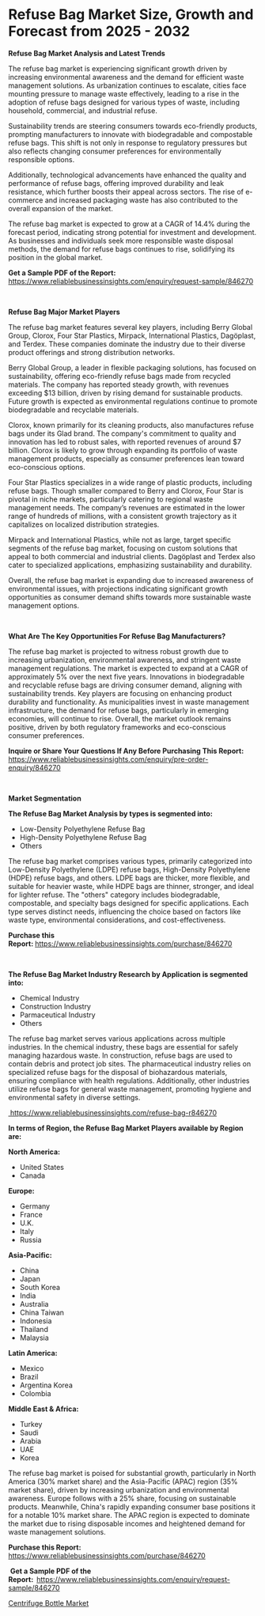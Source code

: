 <p><h1>Refuse Bag Market Size, Growth and Forecast from 2025 - 2032</h1></p><p><strong>Refuse Bag Market Analysis and Latest Trends</strong></p>
<p><p>The refuse bag market is experiencing significant growth driven by increasing environmental awareness and the demand for efficient waste management solutions. As urbanization continues to escalate, cities face mounting pressure to manage waste effectively, leading to a rise in the adoption of refuse bags designed for various types of waste, including household, commercial, and industrial refuse. </p><p>Sustainability trends are steering consumers towards eco-friendly products, prompting manufacturers to innovate with biodegradable and compostable refuse bags. This shift is not only in response to regulatory pressures but also reflects changing consumer preferences for environmentally responsible options.</p><p>Additionally, technological advancements have enhanced the quality and performance of refuse bags, offering improved durability and leak resistance, which further boosts their appeal across sectors. The rise of e-commerce and increased packaging waste has also contributed to the overall expansion of the market.</p><p>The refuse bag market is expected to grow at a CAGR of 14.4% during the forecast period, indicating strong potential for investment and development. As businesses and individuals seek more responsible waste disposal methods, the demand for refuse bags continues to rise, solidifying its position in the global market.</p></p>
<p><strong>Get a Sample PDF of the Report:&nbsp;</strong> <a href="https://www.reliablebusinessinsights.com/enquiry/request-sample/846270?utm_campaign=2298&utm_medium=2&utm_source=Github&utm_content=ia&utm_term=04042025&utm_id=refuse-bag">https://www.reliablebusinessinsights.com/enquiry/request-sample/846270</a></p>
<p>&nbsp;</p>
<p><strong>Refuse Bag Major Market Players</strong></p>
<p><p>The refuse bag market features several key players, including Berry Global Group, Clorox, Four Star Plastics, Mirpack, International Plastics, Dagöplast, and Terdex. These companies dominate the industry due to their diverse product offerings and strong distribution networks.</p><p>Berry Global Group, a leader in flexible packaging solutions, has focused on sustainability, offering eco-friendly refuse bags made from recycled materials. The company has reported steady growth, with revenues exceeding $13 billion, driven by rising demand for sustainable products. Future growth is expected as environmental regulations continue to promote biodegradable and recyclable materials.</p><p>Clorox, known primarily for its cleaning products, also manufactures refuse bags under its Glad brand. The company's commitment to quality and innovation has led to robust sales, with reported revenues of around $7 billion. Clorox is likely to grow through expanding its portfolio of waste management products, especially as consumer preferences lean toward eco-conscious options.</p><p>Four Star Plastics specializes in a wide range of plastic products, including refuse bags. Though smaller compared to Berry and Clorox, Four Star is pivotal in niche markets, particularly catering to regional waste management needs. The company’s revenues are estimated in the lower range of hundreds of millions, with a consistent growth trajectory as it capitalizes on localized distribution strategies.</p><p>Mirpack and International Plastics, while not as large, target specific segments of the refuse bag market, focusing on custom solutions that appeal to both commercial and industrial clients. Dagöplast and Terdex also cater to specialized applications, emphasizing sustainability and durability.</p><p>Overall, the refuse bag market is expanding due to increased awareness of environmental issues, with projections indicating significant growth opportunities as consumer demand shifts towards more sustainable waste management options.</p></p>
<p>&nbsp;</p>
<p><strong>What Are The Key Opportunities For Refuse Bag Manufacturers?</strong></p>
<p><p>The refuse bag market is projected to witness robust growth due to increasing urbanization, environmental awareness, and stringent waste management regulations. The market is expected to expand at a CAGR of approximately 5% over the next five years. Innovations in biodegradable and recyclable refuse bags are driving consumer demand, aligning with sustainability trends. Key players are focusing on enhancing product durability and functionality. As municipalities invest in waste management infrastructure, the demand for refuse bags, particularly in emerging economies, will continue to rise. Overall, the market outlook remains positive, driven by both regulatory frameworks and eco-conscious consumer preferences.</p></p>
<p><strong>Inquire or Share Your Questions If Any Before Purchasing This Report:</strong> <a href="https://www.reliablebusinessinsights.com/enquiry/pre-order-enquiry/846270?utm_campaign=2298&utm_medium=2&utm_source=Github&utm_content=ia&utm_term=04042025&utm_id=refuse-bag">https://www.reliablebusinessinsights.com/enquiry/pre-order-enquiry/846270</a></p>
<p>&nbsp;</p>
<p><strong>Market Segmentation</strong></p>
<p><strong>The Refuse Bag Market Analysis by types is segmented into:</strong></p>
<p><ul><li>Low-Density Polyethylene Refuse Bag</li><li>High-Density Polyethylene Refuse Bag</li><li>Others</li></ul></p>
<p><p>The refuse bag market comprises various types, primarily categorized into Low-Density Polyethylene (LDPE) refuse bags, High-Density Polyethylene (HDPE) refuse bags, and others. LDPE bags are thicker, more flexible, and suitable for heavier waste, while HDPE bags are thinner, stronger, and ideal for lighter refuse. The "others" category includes biodegradable, compostable, and specialty bags designed for specific applications. Each type serves distinct needs, influencing the choice based on factors like waste type, environmental considerations, and cost-effectiveness.</p></p>
<p><strong>Purchase this Report:&nbsp;</strong><a href="https://www.reliablebusinessinsights.com/purchase/846270?utm_campaign=2298&utm_medium=2&utm_source=Github&utm_content=ia&utm_term=04042025&utm_id=refuse-bag">https://www.reliablebusinessinsights.com/purchase/846270</a></p>
<p>&nbsp;</p>
<p><strong>The Refuse Bag Market Industry Research by Application is segmented into:</strong></p>
<p><ul><li>Chemical Industry</li><li>Construction Industry</li><li>Parmaceutical Industry</li><li>Others</li></ul></p>
<p><p>The refuse bag market serves various applications across multiple industries. In the chemical industry, these bags are essential for safely managing hazardous waste. In construction, refuse bags are used to contain debris and protect job sites. The pharmaceutical industry relies on specialized refuse bags for the disposal of biohazardous materials, ensuring compliance with health regulations. Additionally, other industries utilize refuse bags for general waste management, promoting hygiene and environmental safety in diverse settings.</p></p>
<p><a href="https://www.reliablebusinessinsights.com/refuse-bag-r846270?utm_campaign=2298&utm_medium=2&utm_source=Github&utm_content=ia&utm_term=04042025&utm_id=refuse-bag">&nbsp;https://www.reliablebusinessinsights.com/refuse-bag-r846270</a></p>
<p><strong>In terms of Region, the Refuse Bag Market Players available by Region are:</strong></p>
<p>
    <p> <strong> North America: </strong>
        <ul>
            <li>United States</li>
            <li>Canada</li>
        </ul>
        </p> 
    <p> <strong> Europe: </strong>
        <ul>
            <li>Germany</li>
            <li>France</li>
            <li>U.K.</li>
            <li>Italy</li>
            <li>Russia</li>
        </ul>
        </p> 
    <p> <strong> Asia-Pacific: </strong>
        <ul>
            <li>China</li>
            <li>Japan</li>
            <li>South Korea</li>
            <li>India</li>
            <li>Australia</li>
            <li>China Taiwan</li>
            <li>Indonesia</li>
            <li>Thailand</li>
            <li>Malaysia</li>
        </ul>
        </p> 
    <p> <strong> Latin America: </strong>
        <ul>
            <li>Mexico</li>
            <li>Brazil</li>
            <li>Argentina Korea</li>
            <li>Colombia</li>
        </ul>
        </p> 
    <p> <strong> Middle East & Africa: </strong>
        <ul>
            <li>Turkey</li>
            <li>Saudi</li>
            <li>Arabia</li>
            <li>UAE</li>
            <li>Korea</li>
        </ul>
    </p>
    </p>
<p><p>The refuse bag market is poised for substantial growth, particularly in North America (30% market share) and the Asia-Pacific (APAC) region (35% market share), driven by increasing urbanization and environmental awareness. Europe follows with a 25% share, focusing on sustainable products. Meanwhile, China's rapidly expanding consumer base positions it for a notable 10% market share. The APAC region is expected to dominate the market due to rising disposable incomes and heightened demand for waste management solutions.</p></p>
<p><strong>Purchase this Report: </strong><a href="https://www.reliablebusinessinsights.com/purchase/846270?utm_campaign=2298&utm_medium=2&utm_source=Github&utm_content=ia&utm_term=04042025&utm_id=refuse-bag">https://www.reliablebusinessinsights.com/purchase/846270</a></p>
<p>&nbsp;<strong>Get a Sample PDF of the Report:&nbsp;&nbsp;</strong><a href="https://www.reliablebusinessinsights.com/enquiry/request-sample/846270?utm_campaign=2298&utm_medium=2&utm_source=Github&utm_content=ia&utm_term=04042025&utm_id=refuse-bag">https://www.reliablebusinessinsights.com/enquiry/request-sample/846270</a></p>
<p><strong></strong></p>
<p><p><a href="https://github.com/DianaWilson796/Market-Research-Report-List-2/blob/main/centrifuge-bottle-market.md?utm_campaign=2298&utm_medium=2&utm_source=Github&utm_content=ia&utm_term=04042025&utm_id=refuse-bag">Centrifuge Bottle Market</a></p></p>